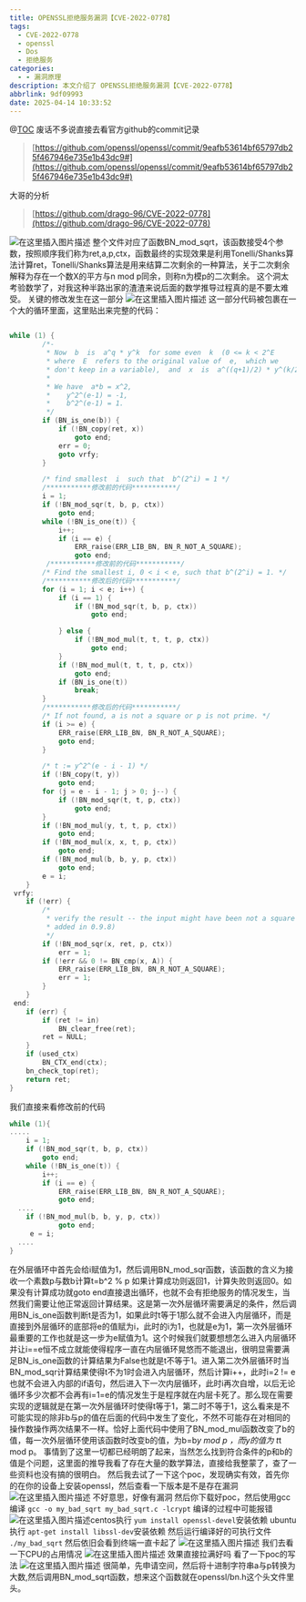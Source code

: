 ```yaml
---
title: OPENSSL拒绝服务漏洞【CVE-2022-0778】
tags:
  - CVE-2022-0778
  - openssl
  - Dos
  - 拒绝服务
categories:
  - - 漏洞原理
description: 本文介绍了 OPENSSL拒绝服务漏洞【CVE-2022-0778】
abbrlink: 9df09993
date: 2025-04-14 10:33:52
---
```

@[TOC](OPENSSL拒绝服务漏洞【CVE-2022-0778】)
废话不多说直接去看官方github的commit记录
> [https://github.com/openssl/openssl/commit/9eafb53614bf65797db25f467946e735e1b43dc9#](https://github.com/openssl/openssl/commit/9eafb53614bf65797db25f467946e735e1b43dc9#)

大哥的分析
> [https://github.com/drago-96/CVE-2022-0778](https://github.com/drago-96/CVE-2022-0778)



![在这里插入图片描述](https://i-blog.csdnimg.cn/blog_migrate/9f6d04198c4c9adbc441822eae0020f4.png)
整个文件对应了函数BN_mod_sqrt，该函数接受4个参数，按照顺序我们称为ret,a,p,ctx，函数最终的实现效果是利用Tonelli/Shanks算法计算ret，Tonelli/Shanks算法是用来结算二次剩余的一种算法，关于二次剩余解释为存在一个数X的平方与n mod p同余，则称n为模p的二次剩余。
这个洞太考验数学了，对我这种半路出家的渣渣来说后面的数学推导过程真的是不要太难受。
关键的修改发生在这一部分
![在这里插入图片描述](https://i-blog.csdnimg.cn/blog_migrate/ad2eaaabb25b582db330640d8d146f5b.png)
这一部分代码被包裹在一个大的循环里面，这里贴出来完整的代码：
```c

while (1) {
        /*-
         * Now  b  is  a^q * y^k  for some even  k  (0 <= k < 2^E
         * where  E  refers to the original value of  e,  which we
         * don't keep in a variable),  and  x  is  a^((q+1)/2) * y^(k/2).
         *
         * We have  a*b = x^2,
         *    y^2^(e-1) = -1,
         *    b^2^(e-1) = 1.
         */
        if (BN_is_one(b)) {
            if (!BN_copy(ret, x))
                goto end;
            err = 0;
            goto vrfy;
        }

        /* find smallest  i  such that  b^(2^i) = 1 */
        /***********修改前的代码***********/
        i = 1;
        if (!BN_mod_sqr(t, b, p, ctx))
            goto end;
        while (!BN_is_one(t)) {
            i++;
            if (i == e) {
                ERR_raise(ERR_LIB_BN, BN_R_NOT_A_SQUARE);
                goto end;
         /***********修改前的代码***********/
        /* Find the smallest i, 0 < i < e, such that b^(2^i) = 1. */
        /***********修改后的代码***********/
        for (i = 1; i < e; i++) {
            if (i == 1) {
                if (!BN_mod_sqr(t, b, p, ctx))
                    goto end;

            } else {
                if (!BN_mod_mul(t, t, t, p, ctx))
                    goto end;
            }
            if (!BN_mod_mul(t, t, t, p, ctx))
                goto end;
            if (BN_is_one(t))
                break;
        }
        /***********修改后的代码***********/
        /* If not found, a is not a square or p is not prime. */
        if (i >= e) {
            ERR_raise(ERR_LIB_BN, BN_R_NOT_A_SQUARE);
            goto end;
        }

        /* t := y^2^(e - i - 1) */
        if (!BN_copy(t, y))
            goto end;
        for (j = e - i - 1; j > 0; j--) {
            if (!BN_mod_sqr(t, t, p, ctx))
                goto end;
        }
        if (!BN_mod_mul(y, t, t, p, ctx))
            goto end;
        if (!BN_mod_mul(x, x, t, p, ctx))
            goto end;
        if (!BN_mod_mul(b, b, y, p, ctx))
            goto end;
        e = i;
    }
 vrfy:
    if (!err) {
        /*
         * verify the result -- the input might have been not a square (test
         * added in 0.9.8)
         */
        if (!BN_mod_sqr(x, ret, p, ctx))
            err = 1;
        if (!err && 0 != BN_cmp(x, A)) {
            ERR_raise(ERR_LIB_BN, BN_R_NOT_A_SQUARE);
            err = 1;
        }
    }
 end:
    if (err) {
        if (ret != in)
            BN_clear_free(ret);
        ret = NULL;
    }
    if (used_ctx)
        BN_CTX_end(ctx);
    bn_check_top(ret);
    return ret;
}
```
我们直接来看修改前的代码
```c
while (1){
.....
	i = 1;
	if (!BN_mod_sqr(t, b, p, ctx))
	    goto end;
	while (!BN_is_one(t)) {
	    i++;
	    if (i == e) {
	        ERR_raise(ERR_LIB_BN, BN_R_NOT_A_SQUARE);
	        goto end;
  ....
    if (!BN_mod_mul(b, b, y, p, ctx))
            goto end;
     e = i;
  ....
}
```
在外层循环中首先会给i赋值为1，然后调用BN_mod_sqr函数，该函数的含义为接收一个素数p与数b计算t=b^2 % p 如果计算成功则返回1，计算失败则返回0。如果没有计算成功就goto end直接退出循环，也就不会有拒绝服务的情况发生，当然我们需要让他正常返回计算结果。这是第一次外层循环需要满足的条件，然后调用BN_is_one函数判断t是否为1，如果此时t等于1那么就不会进入内层循环，而是直接到外层循环的底部将e的值赋为i，此时的i为1，也就是e为1，第一次外层循环最重要的工作也就是这一步为e赋值为1。这个时候我们就要想想怎么进入内层循环并让i==e恒不成立就能使得程序一直在内层循环晃悠而不能退出，很明显需要满足BN_is_one函数的计算结果为False也就是t不等于1。进入第二次外层循环时当BN_mod_sqr计算结果使得t不为1时会进入内层循环，然后计算i++，此时i=2 != e 也就不会进入内部的if语句，然后进入下一次内层循环，此时i再次自增，以后无论循环多少次都不会再有i=1=e的情况发生于是程序就在内层卡死了。那么现在需要实现的逻辑就是在第一次外层循环时使得t等于1，第二时不等于1，这么看来是不可能实现的除非b与p的值在后面的代码中发生了变化，不然不可能存在对相同的操作数操作两次结果不一样。恰好上面代码中使用了BN_mod_mul函数改变了b的值，每一次外层循环使用该函数时改变b的值，为b=b*y mod p ，而y的值为 t*t mod p。
事情到了这里一切都已经明朗了起来，当然怎么找到符合条件的p和b的值是个问题，这里面的推导我看了存在大量的数学算法，直接给我整蒙了，查了一些资料也没有搞的很明白。
然后我去试了一下这个poc，发现确实有效，首先你的在你的设备上安装openssl，然后查看一下版本是不是存在漏洞
![在这里插入图片描述](https://i-blog.csdnimg.cn/blog_migrate/f40147184694f737d314256d31a597f5.png)
不好意思，好像有漏洞
然后你下载好poc，然后使用gcc编译
`gcc -o my_bad_sqrt my_bad_sqrt.c -lcrypt`
编译的过程中可能报错
![在这里插入图片描述](https://i-blog.csdnimg.cn/blog_migrate/a7b556f84a26a0655a93482ea258ab2b.png)centos执行
`yum install openssl-devel`安装依赖
ubuntu执行
`apt-get install libssl-dev`安装依赖
然后运行编译好的可执行文件
`./my_bad_sqrt`
然后依旧会看到终端一直卡起了
![在这里插入图片描述](https://i-blog.csdnimg.cn/blog_migrate/4210eab367d720ea7462d79068a07909.png)
我们去看一下CPU的占用情况
![在这里插入图片描述](https://i-blog.csdnimg.cn/blog_migrate/df6bcb9d766c7c420438c771652089ba.png)
效果直接拉满好吗
看了一下poc的写法
![在这里插入图片描述](https://i-blog.csdnimg.cn/blog_migrate/9c934f6a8589937bdce039a9c4335a8f.png)
很简单，先申请空间，然后将十进制字符串a与p转换为大数,然后调用BN_mod_sqrt函数，想来这个函数就在openssl/bn.h这个头文件里头。



